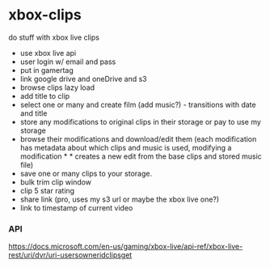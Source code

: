 # xbox-clips
do stuff with xbox live clips

* use xbox live api
* user login w/ email and pass
* put in gamertag
* link google drive and oneDrive and s3
* browse clips lazy load
* add title to clip
* select one or many and create film (add music?) - transitions with date and title
* store any modifications to original clips in their storage or pay to use my storage
* browse their modifications and download/edit them (each modification has metadata about which clips and music is used, modifying a modification * * creates a new edit from the base clips and stored music file)
* save one or many clips to your storage.
* bulk trim clip window
* clip 5 star rating
* share link (pro, uses my s3 url or maybe the xbox live one?)
* link to timestamp of current video

### API
https://docs.microsoft.com/en-us/gaming/xbox-live/api-ref/xbox-live-rest/uri/dvr/uri-usersowneridclipsget


